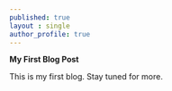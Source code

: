 ```yaml
---
published: true
layout : single
author_profile: true
---
```

**My First Blog Post**

This is my first blog. Stay tuned for more.
